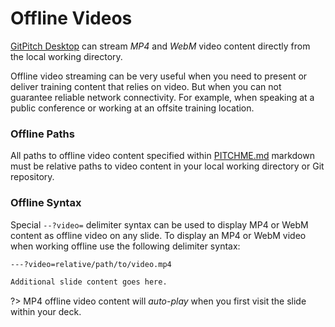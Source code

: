 # Offline Videos

[GitPitch Desktop](/desktop/) can stream *MP4* and *WebM* video content directly from the local working directory. 

Offline video streaming can be very useful when you need to present or deliver training content that relies on video. But when you can not guarantee reliable network connectivity. For example, when speaking at a public conference or working at an offsite training location.

### Offline Paths

All paths to offline video content specified within [PITCHME.md](/conventions/pitchme-md.md) markdown must be relative paths to video content in your local working directory or Git repository.

### Offline Syntax

Special `--?video=` delimiter syntax can be used to display MP4 or WebM content as offline video on any slide. To display an MP4 or WebM video when working offline use the following delimiter syntax:

```markdown
---?video=relative/path/to/video.mp4

Additional slide content goes here.

```

?> MP4 offline video content will *auto-play* when you first visit the slide within your deck.

